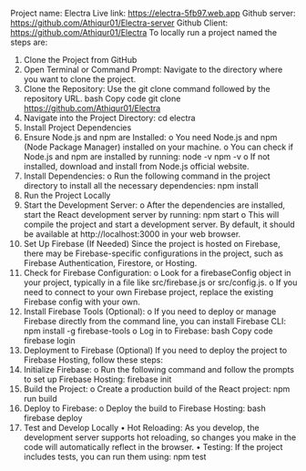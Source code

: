 Project name: Electra
Live link: https://electra-5fb97.web.app
Github server: https://github.com/Athiqur01/Electra-server
Github Client: https://github.com/Athiqur01/Electra
To locally run a project named the steps are:
1. Clone the Project from GitHub
1.	Open Terminal or Command Prompt: Navigate to the directory where you want to clone the project.
2.	Clone the Repository: Use the git clone command followed by the repository URL.
bash
Copy code
git clone https://github.com/Athiqur01/Electra
3.	Navigate into the Project Directory:
cd electra
2. Install Project Dependencies
1.	Ensure Node.js and npm are Installed:
o	You need Node.js and npm (Node Package Manager) installed on your machine.
o	You can check if Node.js and npm are installed by running:
node -v
npm -v
o	If not installed, download and install from Node.js official website.
2.	Install Dependencies:
o	Run the following command in the project directory to install all the necessary dependencies:
npm install
3. Run the Project Locally
1.	Start the Development Server:
o	After the dependencies are installed, start the React development server by running:
npm start
o	This will compile the project and start a development server. By default, it should be available at http://localhost:3000 in your web browser.
4. Set Up Firebase (If Needed)
Since the project is hosted on Firebase, there may be Firebase-specific configurations in the project, such as Firebase Authentication, Firestore, or Hosting.
1.	Check for Firebase Configuration:
o	Look for a firebaseConfig object in your project, typically in a file like src/firebase.js or src/config.js.
o	If you need to connect to your own Firebase project, replace the existing Firebase config with your own.
2.	Install Firebase Tools (Optional):
o	If you need to deploy or manage Firebase directly from the command line, you can install Firebase CLI:
npm install -g firebase-tools
o	Log in to Firebase:
bash
Copy code
firebase login
5. Deployment to Firebase (Optional)
If you need to deploy the project to Firebase Hosting, follow these steps:
1.	Initialize Firebase:
o	Run the following command and follow the prompts to set up Firebase Hosting:
firebase init
2.	Build the Project:
o	Create a production build of the React project:
npm run build
3.	Deploy to Firebase:
o	Deploy the build to Firebase Hosting:
bash
firebase deploy
6. Test and Develop Locally
•	Hot Reloading: As you develop, the development server supports hot reloading, so changes you make in the code will automatically reflect in the browser.
•	Testing: If the project includes tests, you can run them using:
npm test
